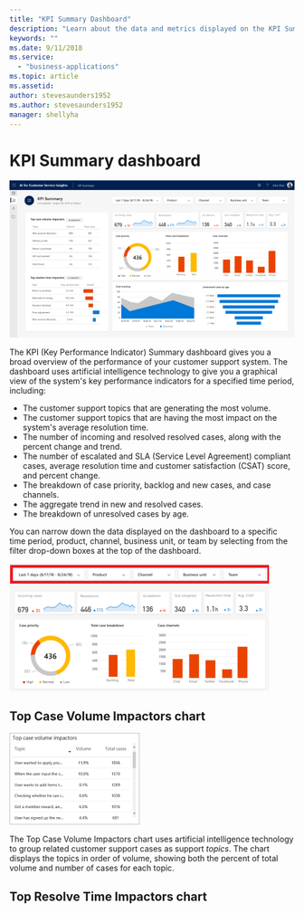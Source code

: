 ```yaml
---
title: "KPI Summary Dashboard"
description: "Learn about the data and metrics displayed on the KPI Summary dashboard​."
keywords: ""
ms.date: 9/11/2018
ms.service:
  - "business-applications"
ms.topic: article
ms.assetid: 
author: stevesaunders1952
ms.author: stevesaunders1952
manager: shellyha
---
```


# KPI Summary dashboard

![KPI Summary dashboard](media/ai-customer-service-insights.png)

The KPI (Key Performance Indicator) Summary dashboard gives you a broad overview of the performance of your customer support system. The dashboard uses artificial intelligence technology to give you a graphical view of the system's key performance indicators for a specified time period, including:

* The customer support topics that are generating the most volume.
* The customer support topics that are having the most impact on the system's average resolution time.
* The number of incoming and resolved resolved cases, along with the percent change and trend.
* The number of escalated and SLA (Service Level Agreement) compliant cases, average resolution time and customer satisfaction (CSAT) score, and percent change.
* The breakdown of case priority, backlog and new cases, and case channels.
* The aggregate trend in new and resolved cases.
* The breakdown of unresolved cases by age.

You can narrow down the data displayed on the dashboard to a specific time period, product, channel, business unit, or team by selecting from the filter drop-down boxes at the top of the dashboard.

![KPI Summary dashboard filters](media/ai-csi-kpi-dash-filters.png)

## Top Case Volume Impactors chart

![Top Case Volume Impactors chart](media/ai-csi-top-case-volume.png)

The Top Case Volume Impactors chart uses artificial intelligence technology to group related customer support cases as support *topics*. The chart displays the topics in order of volume, showing both the percent of total volume and number of cases for each topic.

## Top Resolve Time Impactors chart
